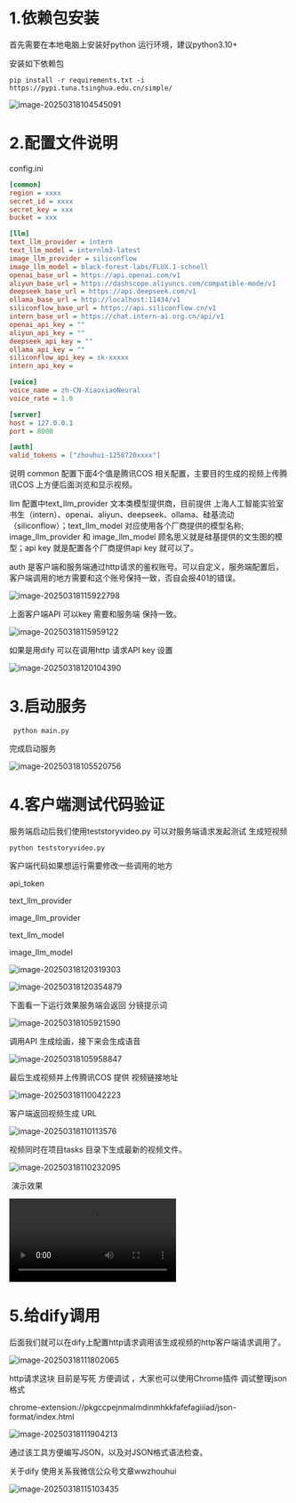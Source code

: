 # 1.依赖包安装

 首先需要在本地电脑上安装好python 运行环境，建议python3.10+

 安装如下依赖包

```
pip install -r requirements.txt -i https://pypi.tuna.tsinghua.edu.cn/simple/
```

![image-20250318104545091](https://mypicture-1258720957.cos.ap-nanjing.myqcloud.com/image-20250318104545091.png)

# 2.配置文件说明

config.ini

```ini
[common]
region = xxxx
secret_id = xxxx
secret_key = xxx
bucket = xxx

[llm]
text_llm_provider = intern
text_llm_model = internlm3-latest
image_llm_provider = siliconflow
image_llm_model = black-forest-labs/FLUX.1-schnell
openai_base_url = https://api.openai.com/v1
aliyun_base_url = https://dashscope.aliyuncs.com/compatible-mode/v1
deepseek_base_url = https://api.deepseek.com/v1
ollama_base_url = http://localhost:11434/v1
siliconflow_base_url = https://api.siliconflow.cn/v1
intern_base_url = https://chat.intern-ai.org.cn/api/v1
openai_api_key = ""
aliyun_api_key = ""
deepseek_api_key = ""
ollama_api_key = ""
siliconflow_api_key = sk-xxxxx
intern_api_key = 

[voice]
voice_name = zh-CN-XiaoxiaoNeural
voice_rate = 1.0

[server]
host = 127.0.0.1
port = 8000

[auth]
valid_tokens = ["zhouhui-1258720xxxx"]
```

 说明 common 配置下面4个值是腾讯COS 相关配置，主要目的生成的视频上传腾讯COS 上方便后面浏览和显示视频。

  llm  配置中text_llm_provider 文本类模型提供商，目前提供 上海人工智能实验室书生（intern）、openai、aliyun、deepseek、ollama、硅基流动（siliconflow）；text_llm_model 对应使用各个厂商提供的模型名称; image_llm_provider 和 image_llm_model 顾名思义就是硅基提供的文生图的模型；api key 就是配置各个厂商提供api key 就可以了。

auth 是客户端和服务端通过http请求的鉴权账号。可以自定义，服务端配置后，客户端调用的地方需要和这个账号保持一致，否自会报401的错误。

![image-20250318115922798](https://mypicture-1258720957.cos.ap-nanjing.myqcloud.com/image-20250318115922798.png)

上面客户端API 可以key 需要和服务端 保持一致。

![image-20250318115959122](https://mypicture-1258720957.cos.ap-nanjing.myqcloud.com/image-20250318115959122.png)

如果是用dify 可以在调用http 请求API key 设置

![image-20250318120104390](https://mypicture-1258720957.cos.ap-nanjing.myqcloud.com/image-20250318120104390.png)

# 3.启动服务

```
 python main.py
```

  完成启动服务

![image-20250318105520756](https://mypicture-1258720957.cos.ap-nanjing.myqcloud.com/image-20250318105520756.png)

# 4.客户端测试代码验证

 服务端启动后我们使用teststoryvideo.py 可以对服务端请求发起测试 生成短视频

```
python teststoryvideo.py 
```

 客户端代码如果想运行需要修改一些调用的地方

 api_token

text_llm_provider

image_llm_provider

text_llm_model

image_llm_model

![image-20250318120319303](C:/Users/wwwzh/AppData/Roaming/Typora/typora-user-images/image-20250318120319303.png)

![image-20250318120354879](https://mypicture-1258720957.cos.ap-nanjing.myqcloud.com/image-20250318120354879.png)

下面看一下运行效果服务端会返回 分镜提示词

![image-20250318105921590](https://mypicture-1258720957.cos.ap-nanjing.myqcloud.com/image-20250318105921590.png)

 调用API 生成绘画，接下来会生成语音

![image-20250318105958847](https://mypicture-1258720957.cos.ap-nanjing.myqcloud.com/image-20250318105958847.png)

最后生成视频并上传腾讯COS 提供 视频链接地址

![image-20250318110042223](https://mypicture-1258720957.cos.ap-nanjing.myqcloud.com/image-20250318110042223.png)

 客户端返回视频生成 URL

![image-20250318110113576](https://mypicture-1258720957.cos.ap-nanjing.myqcloud.com/image-20250318110113576.png)

 视频同时在项目tasks 目录下生成最新的视频文件。

 ![image-20250318110232095](https://mypicture-1258720957.cos.ap-nanjing.myqcloud.com/image-20250318110232095.png)

​      演示效果

<video controls>   <source src='https://dify-1258720957.cos.ap-nanjing.myqcloud.com/videos/video20250318105914.mp4' type='video/mp4'>{filename}</video>



# 5.给dify调用

后面我们就可以在dify上配置http请求调用该生成视频的http客户端请求调用了。

![image-20250318111802065](https://mypicture-1258720957.cos.ap-nanjing.myqcloud.com/image-20250318111802065.png)

http请求这块 目前是写死 方便调试 ，大家也可以使用Chrome插件 调试整理json格式

chrome-extension://pkgccpejnmalmdinmhkkfafefagiiiad/json-format/index.html

![image-20250318111904213](https://mypicture-1258720957.cos.ap-nanjing.myqcloud.com/image-20250318111904213.png)

  通过该工具方便编写JSON，以及对JSON格式语法检查。

  关于dify 使用关系我微信公众号文章wwzhouhui

  

  ![image-20250318115103435](https://mypicture-1258720957.cos.ap-nanjing.myqcloud.com/image-20250318115103435.png)